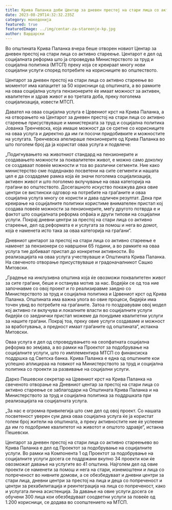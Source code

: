 ```yaml
---
title: Крива Паланка доби Центар за дневен престој на стари лица со активно стареење
date: 2023-08-29T14:32:32.235Z
category: македонија
featured: true
featuredImage: ../img/centar-za-stareenje-kp.jpg
author: Вардарски
---
```

<!--StartFragment-->

Во општината Крива Паланка вчера беше отворен новиот Центар за дневен престој на стари лица со активно стареење. Центарот е дел од социјалната реформа што ја спроведува Министерството за труд и социјална политика (МТСП) преку која се креираат многу нови социјални услуги според потребите на корисниците во општеството.

Центарот за дневен престој на стари лица со активно стареење во моментот има капацитет за 50 корисници од општината, а во рамките на оваа социјална услуга пензионерите ќе имаат можност за активен, квалитетен и здрав живот и во третата доба, преку поголема социјализација, извести МТСП.

Давател на оваа социјална услуга е Црвениот крст на Крива Паланка, а на отворањето на Центарот за дневен престој на стари лица со активно стареење присуствуваше и министерката за труд и социјална политика Јованка Тренчевска, која имаше можност да се сретне со корисниците на оваа услуга и директно да им ги посочи придобивките и можностите на услугата. Тренчевска апелираше пензионерите од Крива Паланка во што поголем број да ја користат оваа услуга и подвлече:

„Подигнувањето на животниот стандард на пензионерите и создавањето можности за поквалитетен живот, е можно само доколку се создаваат повеќе можности и тоа во различни сегменти. Ние како министерство сме подеднакво посветени на сите сегменти и нашата цел е да создадеме рамка која ќе значи поголема социјализација, активен живот и што поголемо вклучување на оваа категорија на граѓани во општеството. Досегашното искуство покажува дека овие центри се вистински одговор на потребите на граѓаните и оваа социјална услуга многу се користи и дава одличен резултат. Дека при креирање на социјалните политики користиме внимателен пристап кој создава повеќе можности за пензионерите, меѓу другото потврда е и фактот што социјалната реформа опфаќа и други типови на социјални услуги. Покрај дневни центри за престој на стари лица со активно стареење, дел од реформата е и услугата за помош и нега во домот, која е наменета исто така за оваа категорија на граѓани“.

Дневниот центарот за престој на стари лица со активно стареење е наменет за пензионери со навршени 65 години, а во рамките на оваа услуга тие добиваат пристап до конкретни активности. Во реализацијата на оваа услуга учествуваше и Општината Крива Паланка. На свеченото отворање присуствуваше и градоначалникот Сашко Митовски.

„Градење на инклузивна општина која ќе овозможи поквалитетен живот за сите граѓани, беше и останува мотив за нас. Водејќи се од тоа ние започнавме со овој проект и го реализиравме заедно со Министерството за труд и социјална политика и Црвениот крст од Крива Паланка. Општината има важна улога во овие процеси, бидејќи има точен увид во потребите на граѓаните. Затоа го поздравувам овој модел кој активно ги вклучува и локалните власти во социјалните услуги бидејќи со заеднички пристап можеме да понудиме квалитетни услуги за нашите граѓани. Покрај тоа, преку овие услуги создаваме и можност за вработувања, а предност имаат граѓаните од општината“, истакна Митовски.

Оваа услуга е дел од спроведувањето на сеопфатната социјална реформа во земјава, а во рамки на Проектот за подобрување на социјалните услуги, што го имплементира МТСП со финансиска поддршка од Светска банка. Крива Паланка е една од општините кои успешно аплицираа на повикот на Министерството за труд и социјална политика со проекти за развивање на социјални услуги.

Дарко Пешевски секретар на Црвениот крст на Крива Паланка на свеченото отворање на Дневниот центар за престој на стари лица со активно стареење се заблагодари на Општината Крива Паланка и на Министерството за труд и социјална политика за поддршката при реализацијата на социјалната услуга.

„За нас е огромна привилегија што сме дел од овој проект. Со нашата посветеност уверен сум дека оваа социјална услуга ќе ја користат голем број жители на општината, а преку активностите ние ќе успееме да им го подобриме квалитетот на животот и општото здравје“, истакна Пешевски.

Центарот за дневен престој на стари лица со активно стареењево во Крива Паланка е дел од Проектот за подобрување на социјалните услуги. Во рамки на Компонента 1 од Проектот за подобрување на социјалните услуги досега се поддржани вкупно 34 проекти кои ќе овозможат давање на услугите во 41 општина. Најголем дел од овие проекти се наменети за помош и нега на стари, изнемоштени и лица со попреченост во нивните домови, а се обезбедуваат и дневни центри за стари лица, дневни центри за престој на лица и деца со попреченост и центри за рехабилитација и реинтеграција на лица со попреченост, како и услугата лична асистенција. За давање на овие услуги досега се обучени 300 лица кои обезбедуваат соодветни услуги за повеќе од 1.200 корисници, се додава во соопштението на МТСП.

<!--EndFragment-->